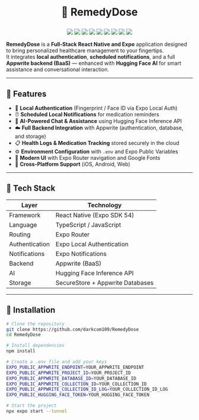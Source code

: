 # <p align="center">💊 RemedyDose</p>

<p align="center">
  <img src="https://img.shields.io/badge/-React_Native-61DAFB?style=for-the-badge&logo=react&logoColor=white" />
  <img src="https://img.shields.io/badge/-Expo-000020?style=for-the-badge&logo=expo&logoColor=white" />
  <img src="https://img.shields.io/badge/-Appwrite-F02E65?style=for-the-badge&logo=appwrite&logoColor=white" />
  <img src="https://img.shields.io/badge/-HuggingFace-FFD21E?style=for-the-badge&logo=huggingface&logoColor=black" />
  <img src="https://img.shields.io/badge/-TypeScript-3178C6?style=for-the-badge&logo=typescript&logoColor=white" />
  <img src="https://img.shields.io/badge/-JavaScript-F7DF1E?style=for-the-badge&logo=javascript&logoColor=black" />
  <img src="https://img.shields.io/badge/-Expo_Router-000000?style=for-the-badge&logo=reactrouter&logoColor=white" />
  <img src="https://img.shields.io/badge/-Local_Auth-4CAF50?style=for-the-badge&logo=android&logoColor=white" />
  <img src="https://img.shields.io/badge/-Notifications-2196F3?style=for-the-badge&logo=bell&logoColor=white" />
</p>

**RemedyDose** is a **Full-Stack React Native and Expo** application designed to bring personalized healthcare management to your fingertips.  
It integrates **local authentication**, **scheduled notifications**, and a full **Appwrite backend (BaaS)** — enhanced with **Hugging Face AI** for smart assistance and conversational interaction.

---

## 🚀 Features

- 🔐 **Local Authentication** (Fingerprint / Face ID via Expo Local Auth)  
- ⏰ **Scheduled Local Notifications** for medication reminders  
- 🧠 **AI-Powered Chat & Assistance** using Hugging Face Inference API  
- ☁️ **Full Backend Integration** with Appwrite (authentication, database, and storage)  
- 📋 **Health Logs & Medication Tracking** stored securely in the cloud  
- ⚙️ **Environment Configuration** with `.env` and Expo Public Variables  
- 🎨 **Modern UI** with Expo Router navigation and Google Fonts  
- 📱 **Cross-Platform Support** (iOS, Android, Web)

---

## 🧠 Tech Stack

| Layer | Technology |
|--------|-------------|
| Framework | React Native (Expo SDK 54) |
| Language | TypeScript / JavaScript |
| Routing | Expo Router |
| Authentication | Expo Local Authentication |
| Notifications | Expo Notifications |
| Backend | Appwrite (BaaS) |
| AI | Hugging Face Inference API |
| Storage | SecureStore + Appwrite Databases |

---

## 💾 Installation

```bash
# Clone the repository
git clone https://github.com/darkcom109/RemedyDose
cd RemedyDose

# Install dependencies
npm install

# Create a .env file and add your keys
EXPO_PUBLIC_APPWRITE_ENDPOINT=YOUR_APPWRITE_ENDPOINT
EXPO_PUBLIC_APPWRITE_PROJECT_ID=YOUR_PROJECT_ID
EXPO_PUBLIC_APPWRITE_DATABASE_ID=YOUR_DATABASE_ID
EXPO_PUBLIC_APPWRITE_COLLECTION_ID=YOUR_COLLECTION_ID
EXPO_PUBLIC_APPWRITE_COLLECTION_ID_LOG=YOUR_COLLECTION_ID_LOG
EXPO_PUBLIC_HUGGING_FACE_TOKEN=YOUR_HUGGING_FACE_TOKEN

# Start the project
npx expo start --tunnel
